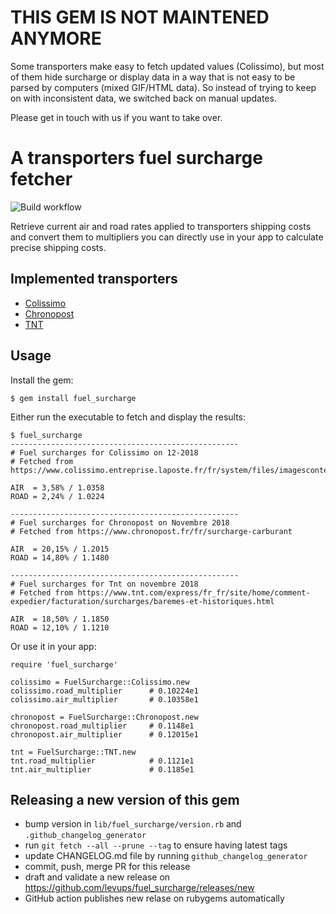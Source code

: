 # THIS GEM IS NOT MAINTENED ANYMORE

Some transporters make easy to fetch updated values (Colissimo), but most of them hide surcharge or display data in a way that is not easy to be parsed by computers (mixed GIF/HTML data). So instead of trying to keep on with inconsistent data, we switched back on manual updates.

Please get in touch with us if you want to take over.

# A transporters fuel surcharge fetcher

![Build workflow](https://github.com/levups/fuel_surcharge/workflows/build/badge.svg)

Retrieve current air and road rates applied to transporters shipping costs and
convert them to multipliers you can directly use in your app to calculate
precise shipping costs.

## Implemented transporters

  - [Colissimo](https://www.colissimo.entreprise.laposte.fr/fr/system/files/imagescontent/docs/indice_gazole.xml)
  - [Chronopost](https://www.chronopost.fr/fr/surcharge-carburant)
  - [TNT](https://www.tnt.com/express/fr_fr/site/home/comment-expedier/facturation/surcharges/baremes-et-historiques.html)

## Usage

Install the gem:

    $ gem install fuel_surcharge

Either run the executable to fetch and display the results:

    $ fuel_surcharge
    ---------------------------------------------------
    # Fuel surcharges for Colissimo on 12-2018
    # Fetched from https://www.colissimo.entreprise.laposte.fr/fr/system/files/imagescontent/docs/indice_gazole.xml

    AIR  = 3,58% / 1.0358
    ROAD = 2,24% / 1.0224

    ---------------------------------------------------
    # Fuel surcharges for Chronopost on Novembre 2018
    # Fetched from https://www.chronopost.fr/fr/surcharge-carburant

    AIR  = 20,15% / 1.2015
    ROAD = 14,80% / 1.1480

    ---------------------------------------------------
    # Fuel surcharges for Tnt on novembre 2018
    # Fetched from https://www.tnt.com/express/fr_fr/site/home/comment-expedier/facturation/surcharges/baremes-et-historiques.html

    AIR  = 18,50% / 1.1850
    ROAD = 12,10% / 1.1210

Or use it in your app:

    require 'fuel_surcharge'

    colissimo = FuelSurcharge::Colissimo.new
    colissimo.road_multiplier      # 0.10224e1
    colissimo.air_multiplier       # 0.10358e1

    chronopost = FuelSurcharge::Chronopost.new
    chronopost.road_multiplier     # 0.1148e1
    chronopost.air_multiplier      # 0.12015e1

    tnt = FuelSurcharge::TNT.new
    tnt.road_multiplier            # 0.1121e1
    tnt.air_multiplier             # 0.1185e1

## Releasing a new version of this gem

- bump version in `lib/fuel_surcharge/version.rb` and `.github_changelog_generator`
- run `git fetch --all --prune --tag` to ensure having latest tags
- update CHANGELOG.md file by running `github_changelog_generator`
- commit, push, merge PR for this release
- draft and validate a new release on https://github.com/levups/fuel_surcharge/releases/new
- GitHub action publishes new relase on rubygems automatically
